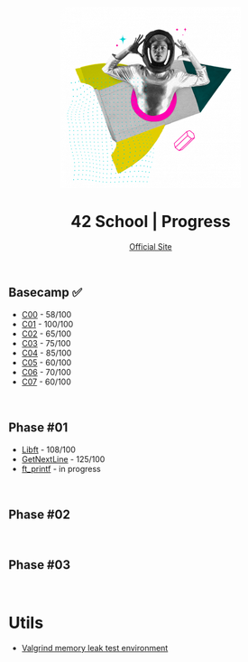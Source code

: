 <p align="center">
<img width="320px" src="./images/42sp.webp"/>
</p>


<h1 align="center">42 School | Progress</h1>
<p align="center"><a href="https://www.42sp.org.br/">Official Site</a></p>



<br> 

## Basecamp ✅ 
- [C00](https://github.com/massaaki/ft_basecamp_c00) - 58/100
- [C01](https://github.com/massaaki/ft_basecamp_c01) - 100/100
- [C02](https://github.com/massaaki/ft_basecamp_c02) - 65/100
- [C03](https://github.com/massaaki/ft_basecamp_c03) - 75/100
- [C04](https://github.com/massaaki/ft_basecamp_c04) - 85/100
- [C05](https://github.com/massaaki/ft_basecamp_c05) - 60/100
- [C06](https://github.com/massaaki/ft_basecamp_c06) - 70/100
- [C07](https://github.com/massaaki/ft_basecamp_c07) - 60/100

<br> 

## Phase #01
- [Libft](https://github.com/massaaki/libft) - 108/100
- [GetNextLine](https://github.com/massaaki/ft_phase01-get_next_line) - 125/100
- [ft_printf](https://github.com/massaaki/ft_phase01-printf) - in progress

<br> 

## Phase #02

<br> 

## Phase #03

<br> 

# Utils
- [Valgrind memory leak test environment](https://github.com/massaaki/Memory-leak-check-environment)